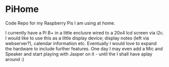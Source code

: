 # PiHome
Code Repo for my Raspberry Pis I am using at home.

I currently have a Pi B+ in a little enclusre wired to a 20x4 lcd screen via i2c.
I would like to use this as a little display device; display notes (left via webserver?), calendar information etc.
Eventually I would love to expand the hardware to include further features.
One day I may even add a Mic and Speaker and start playing with Jasper on it - until the I shall have aplay around :)
